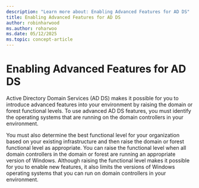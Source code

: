 ```yaml
---
description: "Learn more about: Enabling Advanced Features for AD DS"
title: Enabling Advanced Features for AD DS
author: robinharwood
ms.author: roharwoo
ms.date: 05/12/2025
ms.topic: concept-article
---
```


# Enabling Advanced Features for AD DS

Active Directory Domain Services (AD DS) makes it possible for you to introduce advanced features into your environment by raising the domain or forest functional levels. To use advanced AD DS features, you must identify the operating systems that are running on the domain controllers in your environment.

You must also determine the best functional level for your organization based on your existing infrastructure and then raise the domain or forest functional level as appropriate. You can raise the functional level when all domain controllers in the domain or forest are running an appropriate version of Windows. Although raising the functional level makes it possible for you to enable new features, it also limits the versions of Windows operating systems that you can run on domain controllers in your environment.





